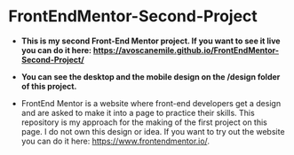 # FrontEndMentor-Second-Project
- **This is my second Front-End Mentor project. If you want to see it live you can do it here: https://avoscanemile.github.io/FrontEndMentor-Second-Project/**

- **You can see the desktop and the mobile design on the /design folder of this project.**

- FrontEnd Mentor is a website where front-end developers get a design and are asked to make it into a page to practice their skills. This repository is my approach for the making of the first project on this page. I do not own this design or idea. If you want to try out the website you can do it here: https://www.frontendmentor.io/.
